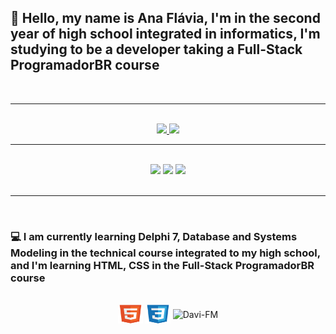 <h2> 👋 Hello, my name is Ana Flávia, I'm in the second year of high school integrated in informatics,
       I'm studying to be a developer taking a Full-Stack ProgramadorBR course</h2>
<br>
<hr>
<br>
<div align="center">
    <div>
        <a href="https://github.com/Anaghedin">
            <img height="180em"
                src="https://github-readme-stats.vercel.app/api/top-langs/?username=Anaghedin&layout=compact&langs_count=7&theme=dracula" />
            <img height="180em"
                src="https://github-readme-stats.vercel.app/api?username=Anaghedin&show_icons=true&theme=dracula&include_all_commits=true&count_private=true" />
    </div>
</div>
<hr>
<br>
<div align="center">
    <a href="https://instagram.com/anaflavia_rosso" target="_blank"><img
            src="https://img.shields.io/badge/-Instagram-%23E4405F?style=for-the-badge&logo=instagram&logoColor=white"
            target="_blank"></a>
    <a href="mailto:anaflaviaghedinrosso910@gmail.com"><img
            src="https://img.shields.io/badge/-Gmail-%23333?style=for-the-badge&logo=gmail&logoColor=white"
            target="_blank"></a>
    <a href="https://www.linkedin.com/in/ana-flávia-ghedin-rosso/" target="_blank"><img
            src="https://img.shields.io/badge/-LinkedIn-%230077B5?style=for-the-badge&logo=linkedin&logoColor=white"
            target="_blank"></a>
</div>
<br>
<hr>
<br>
<h3>💻 I am currently learning Delphi 7, Database and Systems Modeling in the technical course integrated to my high school,
and I'm learning HTML, CSS in the Full-Stack ProgramadorBR course</h3>
<div align="center" style="display: inline_block"><br>
    <img align="center" alt="Davi-HTML" height="30" width="40"
        src="https://raw.githubusercontent.com/devicons/devicon/master/icons/html5/html5-original.svg">
    <img align="center" alt="Davi-CSS" height="30" width="40"
        src="https://raw.githubusercontent.com/devicons/devicon/master/icons/css3/css3-original.svg">
    <img align="center" alt="Davi-FM" height="30" width="40"
        src="https://cdn.jsdelivr.net/gh/devicons/devicon/icons/figma/figma-original.svg" />
        
</div>
